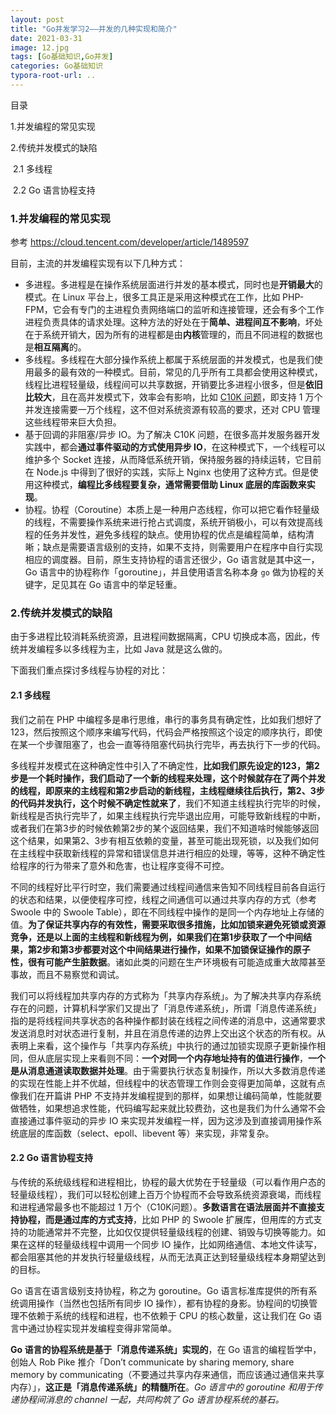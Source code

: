```yaml
---
layout: post
title: "Go并发学习2——并发的几种实现和简介"
date: 2021-03-31
image: 12.jpg
tags: [Go基础知识,Go并发]
categories: Go基础知识
typora-root-url: ..
---
```


目录

  1.并发编程的常见实现

  2.传统并发模式的缺陷   

​		2.1 多线程   

​		2.2 Go 语言协程支持



### 1.并发编程的常见实现

参考 https://cloud.tencent.com/developer/article/1489597

目前，主流的并发编程实现有以下几种方式：

- 多进程。多进程是在操作系统层面进行并发的基本模式，同时也是**开销最大**的模式。在 Linux 平台上，很多工具正是采用这种模式在工作，比如 PHP-FPM，它会有专门的主进程负责网络端口的监听和连接管理，还会有多个工作进程负责具体的请求处理。这种方法的好处在于**简单、进程间互不影响**，坏处在于系统开销大，因为所有的进程都是由**内核**管理的，而且不同进程的数据也是**相互隔离**的。
- 多线程。多线程在大部分操作系统上都属于系统层面的并发模式，也是我们使用最多的最有效的一种模式。目前，常见的几乎所有工具都会使用这种模式，线程比进程轻量级，线程间可以共享数据，开销要比多进程小很多，但是**依旧比较大**，且在高并发模式下，效率会有影响，比如 [C10K 问题](https://blog.csdn.net/wangtaomtk/article/details/51811011)，即支持 1 万个并发连接需要一万个线程，这不但对系统资源有较高的要求，还对 CPU 管理这些线程带来巨大负担。
- 基于回调的非阻塞/异步 IO。为了解决 C10K 问题，在很多高并发服务器开发实践中，都会**通过事件驱动的方式使用异步 IO**，在这种模式下，一个线程可以维护多个 Socket 连接，从而降低系统开销，保持服务器的持续运转，它目前在 Node.js 中得到了很好的实践，实际上 Nginx 也使用了这种方式。但是使用这种模式，**编程比多线程要复杂，通常需要借助 Linux 底层的库函数来实现**。
- 协程。协程（Coroutine）本质上是一种用户态线程，你可以把它看作轻量级的线程，不需要操作系统来进行抢占式调度，系统开销极小，可以有效提高线程的任务并发性，避免多线程的缺点。使用协程的优点是编程简单，结构清晰；缺点是需要语言级别的支持，如果不支持，则需要用户在程序中自行实现相应的调度器。目前，原生支持协程的语言还很少，Go 语言就是其中这一，Go 语言中的协程称作「goroutine」，并且使用语言名称本身 `go` 做为协程的关键字，足见其在 Go 语言中的举足轻重。



### 2.传统并发模式的缺陷

由于多进程比较消耗系统资源，且进程间数据隔离，CPU 切换成本高，因此，传统并发编程多以多线程为主，比如 Java 就是这么做的。

下面我们重点探讨多线程与协程的对比：

#### 2.1 多线程 

我们之前在 PHP 中编程多是串行思维，串行的事务具有确定性，比如我们想好了123，然后按照这个顺序来编写代码，代码会严格按照这个设定的顺序执行，即使在某一个步骤阻塞了，也会一直等待阻塞代码执行完毕，再去执行下一步的代码。

多线程并发模式在这种确定性中引入了不确定性，**比如我们原先设定的123，第2步是一个耗时操作，我们启动了一个新的线程来处理，这个时候就存在了两个并发的线程，即原来的主线程和第2步启动的新线程，主线程继续往后执行，第2、3步的代码并发执行，这个时候不确定性就来了**，我们不知道主线程执行完毕的时候，新线程是否执行完毕了，如果主线程执行完毕退出应用，可能导致新线程的中断，或者我们在第3步的时候依赖第2步的某个返回结果，我们不知道啥时候能够返回这个结果，如果第2、3步有相互依赖的变量，甚至可能出现死锁，以及我们如何在主线程中获取新线程的异常和错误信息并进行相应的处理，等等，这种不确定性给程序的行为带来了意外和危害，也让程序变得不可控。

不同的线程好比平行时空，我们需要通过线程间通信来告知不同线程目前各自运行的状态和结果，以便使程序可控，线程之间通信可以通过共享内存的方式（参考  Swoole 中的 Swoole  Table），即在不同线程中操作的是同一个内存地址上存储的值。**为了保证共享内存的有效性，需要采取很多措施，比如加锁来避免死锁或资源竞争，还是以上面的主线程和新线程为例，如果我们在第1步获取了一个中间结果，第2步和第3步都要对这个中间结果进行操作，如果不加锁保证操作的原子性，很有可能产生脏数据**。诸如此类的问题在生产环境极有可能造成重大故障甚至事故，而且不易察觉和调试。

我们可以将线程加共享内存的方式称为「共享内存系统」。为了解决共享内存系统存在的问题，计算机科学家们又提出了「消息传递系统」，所谓「消息传递系统」指的是将线程间共享状态的各种操作都封装在线程之间传递的消息中，这通常要求发送消息时对状态进行复制，并且在消息传递的边界上交出这个状态的所有权。从表明上来看，这个操作与「共享内存系统」中执行的通过加锁实现原子更新操作相同，但从底层实现上来看则不同：**一个对同一个内存地址持有的值进行操作**，**一个是从消息通道读取数据并处理**。由于需要执行状态复制操作，所以大多数消息传递的实现在性能上并不优越，但线程中的状态管理工作则会变得更加简单，这就有点像我们在开篇讲 PHP  不支持并发编程提到的那样，如果想让编码简单，性能就要做牺牲，如果想追求性能，代码编写起来就比较费劲，这也是我们为什么通常不会直接通过事件驱动的异步 IO 来实现并发编程一样，因为这涉及到直接调用操作系统底层的库函数（select、epoll、libevent 等）来实现，非常复杂。

#### 2.2 Go 语言协程支持

与传统的系统级线程和进程相比，协程的最大优势在于轻量级（可以看作用户态的轻量级线程），我们可以轻松创建上百万个协程而不会导致系统资源衰竭，而线程和进程通常最多也不能超过 1 万个（C10K问题）。**多数语言在语法层面并不直接支持协程，而是通过库的方式支持**，比如 PHP 的 Swoole  扩展库，但用库的方式支持的功能通常并不完整，比如仅仅提供轻量级线程的创建、销毁与切换等能力。如果在这样的轻量级线程中调用一个同步 IO  操作，比如网络通信、本地文件读写，都会阻塞其他的并发执行轻量级线程，从而无法真正达到轻量级线程本身期望达到的目标。

Go  语言在语言级别支持协程，称之为 goroutine。Go 语言标准库提供的所有系统调用操作（当然也包括所有同步 IO  操作），都有协程的身影。协程间的切换管理不依赖于系统的线程和进程，也不依赖于 CPU 的核心数量，这让我们在 Go  语言中通过协程实现并发编程变得非常简单。

**Go 语言的协程系统是基于「消息传递系统」实现的**，在 Go 语言的编程哲学中，创始人 Rob Pike 推介「Don’t communicate by sharing memory, share memory by communicating（不要通过共享内存来通信，而应该通过通信来共享内存）」，**这正是「消息传递系统」的精髓所在**。*Go 语言中的 goroutine 和用于传递协程间消息的 channel 一起，共同构筑了 Go 语言协程系统的基石。*

